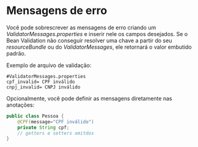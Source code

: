 # Mensagens de erro

Você pode sobrescrever as mensagens de erro criando um *ValidatorMessages.properties* e inserir nele os campos desejados. Se o Bean Validation não conseguir resolver uma chave a partir do seu *resourceBundle* ou do *ValidatorMessages*, ele retornará o valor embutido padrão.

Exemplo de arquivo de validação:

```properties
#ValidatorMessages.properties
cpf_invalid= CPF inválido 
cnpj_invalid= CNPJ inválido
```

Opcionalmente, você pode definir as mensagens diretamente nas anotações:

```java
public class Pessoa {
    @CPF(message="CPF inválido")
    private String cpf;  
    // getters e setters omitdos  
}  
```
